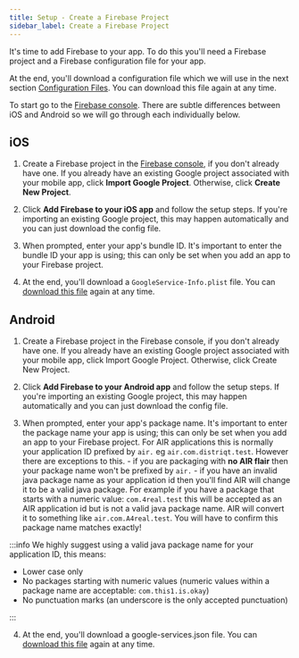 ```yaml
---
title: Setup - Create a Firebase Project
sidebar_label: Create a Firebase Project
---
```


It's time to add Firebase to your app. To do this you'll need a Firebase project and a Firebase configuration file for your app.

At the end, you'll download a configuration file which we will use in the next section [Configuration Files](configuration-files).
You can download this file again at any time.

To start go to the [Firebase console](https://console.firebase.google.com/).
There are subtle differences between iOS and Android so we will go through each individually below.

## iOS

1. Create a Firebase project in the [Firebase console](https://firebase.google.com/console/), if you don't already have one.
   If you already have an existing Google project associated with your mobile app, click **Import Google Project**.
   Otherwise, click **Create New Project**.

2. Click **Add Firebase to your iOS app** and follow the setup steps.
   If you're importing an existing Google project, this may happen automatically and you can just download the config file.

3. When prompted, enter your app's bundle ID. It's important to enter the bundle ID your app is using;
   this can only be set when you add an app to your Firebase project.

4. At the end, you'll download a `GoogleService-Info.plist` file. You can [download this file](http://support.google.com/firebase/answer/7015592) again at any time.

## Android

1. Create a Firebase project in the Firebase console, if you don't already have one.
   If you already have an existing Google project associated with your mobile app, click Import Google Project.
   Otherwise, click Create New Project.

2. Click **Add Firebase to your Android app** and follow the setup steps.
   If you're importing an existing Google project, this may happen automatically and you can just download the config file.

3. When prompted, enter your app's package name.
   It's important to enter the package name your app is using; this can only be set when you add an app to your Firebase project.
   For AIR applications this is normally your application ID prefixed by `air.` eg `air.com.distriqt.test`.
   However there are exceptions to this. - if you are packaging with **no AIR flair** then your package name won't be prefixed by `air.` - if you have an invalid java package name as your application id then you'll find AIR will change it to be a valid java package.
   For example if you have a package that starts with a numeric value: `com.4real.test` this will be accepted as an AIR application id
   but is not a valid java package name. AIR will convert it to something like `air.com.A4real.test`.
   You will have to confirm this package name matches exactly!

:::info
We highly suggest using a valid java package name for your application ID, this means:

- Lower case only
- No packages starting with numeric values (numeric values within a package name are acceptable: `com.this1.is.okay`)
- No punctuation marks (an underscore is the only accepted punctuation)

:::

4. At the end, you'll download a google-services.json file. You can [download this file](http://support.google.com/firebase/answer/7015592) again at any time.
